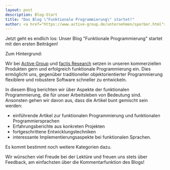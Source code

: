 ```yaml
---
layout: post
description: Blog-Start
title: "Das Blog \"Funktionale Programmierung\" startet!"
author: <a href="https://www.active-group.de/unternehmen/sperber.html">Michael Sperber</a>
---
```


Jetzt geht es endlich los: Unser Blog "Funktionale Programmierung"
startet mit den ersten Beiträgen!

Zum Hintergrund:

Wir bei [Active Group](http://www.active-group.de/) und [factis
Research](http://www.factisresearch.com/) setzen in unseren
kommerziellen Produkten gern und erfolgreich funktionale
Programmierung ein.  Dies ermöglicht uns, gegenüber traditioneller
objektorientierter Programmierung flexiblere und robustere Software
schneller zu entwickeln.

In diesem Blog berichten wir über Aspekte der funktionalen
Programmierung, die für unser Arbeitsleben von Bedeutung sind.
Ansonsten gehen wir davon aus, dass die Artikel bunt gemischt sein
werden:

- einführende Artikel zur funktionalen Programmierung und funktionalen
  Programmiersprachen
- Erfahrungsberichte aus konkreten Projekten
- fortgeschrittene Entwicklungstechniken
- interessante Implementierungsaspekte bei funktionalen Sprachen.

Es kommt bestimmt noch weitere Kategorien dazu.

Wir wünschen viel Freude bei der Lektüre und freuen uns stets über
Feedback, am einfachsten über die Kommentarfunktion des Blogs!

